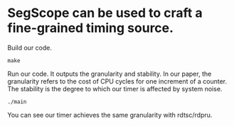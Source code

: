 # SegScope can be used to craft a fine-grained timing source.

Build our code.
```
make
```

Run our code. It outputs the granularity and stability. In our paper, the granularity refers to the cost of CPU cycles for one increment of a counter. The stability is the degree to which our timer is affected by system noise. 
```
./main 
```

You can see our timer achieves the same granularity with rdtsc/rdpru.
